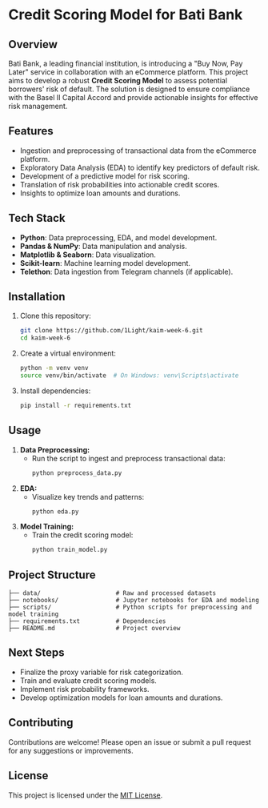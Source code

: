 # Credit Scoring Model for Bati Bank

## Overview
Bati Bank, a leading financial institution, is introducing a "Buy Now, Pay Later" service in collaboration with an eCommerce platform. This project aims to develop a robust **Credit Scoring Model** to assess potential borrowers' risk of default. The solution is designed to ensure compliance with the Basel II Capital Accord and provide actionable insights for effective risk management.

## Features
- Ingestion and preprocessing of transactional data from the eCommerce platform.
- Exploratory Data Analysis (EDA) to identify key predictors of default risk.
- Development of a predictive model for risk scoring.
- Translation of risk probabilities into actionable credit scores.
- Insights to optimize loan amounts and durations.

## Tech Stack
- **Python**: Data preprocessing, EDA, and model development.
- **Pandas & NumPy**: Data manipulation and analysis.
- **Matplotlib & Seaborn**: Data visualization.
- **Scikit-learn**: Machine learning model development.
- **Telethon**: Data ingestion from Telegram channels (if applicable).

## Installation
1. Clone this repository:
   ```bash
   git clone https://github.com/1Light/kaim-week-6.git
   cd kaim-week-6
   ```
2. Create a virtual environment:
   ```bash
   python -m venv venv
   source venv/bin/activate  # On Windows: venv\Scripts\activate
   ```
3. Install dependencies:
   ```bash
   pip install -r requirements.txt
   ```

## Usage
1. **Data Preprocessing:**
   - Run the script to ingest and preprocess transactional data:
     ```bash
     python preprocess_data.py
     ```
2. **EDA:**
   - Visualize key trends and patterns:
     ```bash
     python eda.py
     ```
3. **Model Training:**
   - Train the credit scoring model:
     ```bash
     python train_model.py
     ```

## Project Structure
```plaintext
├── data/                     # Raw and processed datasets
├── notebooks/                # Jupyter notebooks for EDA and modeling
├── scripts/                  # Python scripts for preprocessing and model training
├── requirements.txt          # Dependencies
├── README.md                 # Project overview
```

## Next Steps
- Finalize the proxy variable for risk categorization.
- Train and evaluate credit scoring models.
- Implement risk probability frameworks.
- Develop optimization models for loan amounts and durations.

## Contributing
Contributions are welcome! Please open an issue or submit a pull request for any suggestions or improvements.

## License
This project is licensed under the [MIT License](LICENSE).